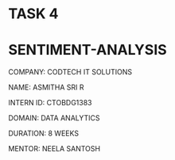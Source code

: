 # TASK 4
# SENTIMENT-ANALYSIS

COMPANY: CODTECH IT SOLUTIONS

NAME: ASMITHA SRI R

INTERN ID: CTOBDG1383

DOMAIN: DATA ANALYTICS

DURATION: 8 WEEKS

MENTOR: NEELA SANTOSH
